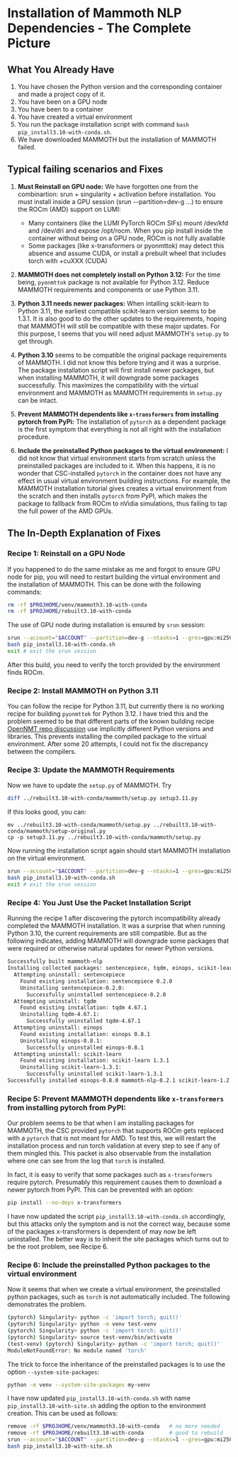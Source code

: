 # Installation of Mammoth NLP Dependencies - The Complete Picture

## What You Already Have
1. You have chosen the Python version and the corresponding container and made a project copy of it.
2. You have been on a GPU node
3. You have been to a container
4. You have created a virtual environment
5. You run the package installation script with command `bash pip_install3.10-with-conda.sh`.
6. We have downloaded MAMMOTH but the installation of MAMMOTH failed.

## Typical failing scenarios and Fixes

   1. **Must Reinstall on GPU node:** We have forgotten one from the combinartion: srun + singularity + activation before installation.  You must install inside a GPU session (srun --partition=dev-g ...) to ensure the ROCm (AMD) support on LUMI:
      - Many containers (like the LUMI PyTorch ROCm SIFs) mount /dev/kfd and /dev/dri and expose /opt/rocm.  When you pip install inside the container without being on a GPU node, ROCm is not fully available
      - Some packages (like x-transformers or pyonmttok) may detect this absence and assume CUDA, or install a prebuilt wheel that includes torch with +cuXXX (CUDA)

   2. **MAMMOTH does not completely install on Python 3.12:**  For the time being, `pyonmttok` package is not available for Python 3.12.  Reduce MAMMOTH requirements and components or use Python 3.11.

   3. **Python 3.11 needs newer packages:** When intalling sckit-learn to Python 3.11, the earliest compatible scikit-learn version seems to be 1.3.1.  It is also good to do the other updates to the requirements, hoping that MAMMOTH will still be compatible with these major updates.  For this purpose, I seems that you will need adjust MAMMOTH's `setup.py` to get through.
   
   4. **Python 3.10** seems to be compatible the original package requirements of MAMMOTH. I did not know this before trying and it was a surprise.  The package installation script will first install newer packages, but when installing MAMMOTH, it will downgrade some packages successfully.  This maximizes the compatibility with the virtual environment and MAMMOTH as MAMMOTH requirements in `setup.py` can be intact.
   
   5. **Prevent MAMMOTH dependents like `x-transformers` from installing pytorch from PyPi:**  The installation of `pytorch` as a dependent package is the first symptom that everything is not all right with the installation  procedure.
   
   6. **Include the preinstalled Python packages to the virtual environment:** I did not know that virtual environment starts from scratch unless the preinstalled packages are included to it.  When this happens, it is no wonder that CSC-installed `pytorch` in the container does not have any effect in usual virtual environment building instructions.  For example, the MAMMOTH installation tutorial gives creates a virtual environment from the scratch and then installs `pytorch` from PyPI, which makes the package to fallback from ROCm to nVidia simulations, thus failing to tap the full power of the AMD GPUs.

## The In-Depth Explanation of Fixes

### Recipe 1: Reinstall on a GPU Node
If you happened to do the same mistake as me and forgot to ensure GPU node for pip, you will need to restart building the virtual environment and the installation of MAMMOTH.  This can be done with the following commands:
```bash
rm -rf $PROJHOME/venv/mammoth3.10-with-conda  
rm -rf $PROJHOME/rebuilt3.10-with-conda
```
The use of GPU node during installation is ensured by `srun` session:
```bash
srun --account="$ACCOUNT" --partition=dev-g --ntasks=1 --gres=gpu:mi250:1 --time=2:00:00 --mem=25G --pty bash
bash pip_install3.10-with-conda.sh
exit # exit the srun session
```
After this build, you need to verify the torch provided by the environment finds ROCm.

### Recipe 2: Install MAMMOTH on Python 3.11
You can follow the recipe for Python 3.11, but currently there is no working recipe for building `pyonmttok` for Python 3.12.  I have tried this and the problem seemed to be that different parts of the known building recipe [OpenNMT repo discussion](https://github.com/OpenNMT/Tokenizer/issues/329) use implicitly different Python versions and libraries.   This prevents installing the compiled package to the virtual environment.  After some 20 attempts, I could not fix the discrepancy between the compilers.

### Recipe 3: Update the MAMMOTH Requirements
Now we have to update the `setup.py` of MAMMOTH.  Try
```bash
diff ../rebuilt3.10-with-conda/mammoth/setup.py setup3.11.py
```
If this looks good, you can: 
```
mv ../rebuilt3.10-with-conda/mammoth/setup.py ../rebuilt3.10-with-conda/mammoth/setup-original.py
cp -p setup3.11.py ../rebuilt3.10-with-conda/mammoth/setup.py
```
Now running the installation script again should start MAMMOTH installation on the virtual environment.
```bash
srun --account="$ACCOUNT" --partition=dev-g --ntasks=1 --gres=gpu:mi250:1 --time=2:00:00 --mem=25G --pty bash
bash pip_install3.10-with-conda.sh
exit # exit the srun session
```
### Recipe 4: You Just Use the Packet Installation Script
Running the recipe 1 after discovering the pytorch incompatibility already completed the MAMMOTH installation.
It was a surprise that when running Python 3.10, the current requirements are still compatible.  But as the following indicates, adding MAMMOTH will downgrade some packages that were required or otherwise natural updates for newer Python versions.
```bash
Successfully built mammoth-nlp
Installing collected packages: sentencepiece, tqdm, einops, scikit-learn, mammoth-nlp
  Attempting uninstall: sentencepiece
    Found existing installation: sentencepiece 0.2.0
    Uninstalling sentencepiece-0.2.0:
      Successfully uninstalled sentencepiece-0.2.0
  Attempting uninstall: tqdm
    Found existing installation: tqdm 4.67.1
    Uninstalling tqdm-4.67.1:
      Successfully uninstalled tqdm-4.67.1
  Attempting uninstall: einops
    Found existing installation: einops 0.8.1
    Uninstalling einops-0.8.1:
      Successfully uninstalled einops-0.8.1
  Attempting uninstall: scikit-learn
    Found existing installation: scikit-learn 1.3.1
    Uninstalling scikit-learn-1.3.1:
      Successfully uninstalled scikit-learn-1.3.1
Successfully installed einops-0.8.0 mammoth-nlp-0.2.1 scikit-learn-1.2.0 sentencepiece-0.1.97 tqdm-4.66.2
```
### Recipe 5: Prevent MAMMOTH dependents like `x-transformers` from installing pytorch from PyPI:
Our problem seems to be that when I am installing packages for MAMMOTH, the CSC provided `pytorch` that supports ROCm gets replaced with a `pytorch` that is not meant for AMD.  To test this, we will restart the installation process and run torch validation at every step to see if any of them mingled this.  This packet is also observable from the installation where one can see from the log that `torch` is installed. 

In fact, it is easy to verify that some packages such as `x-transformers` require pytorch.  Presumably this requirement causes them to download a newer pytorch from PyPI.  This can be prevented with an option:
```bash
pip install --no-deps x-transformers
```
I have now updated the script `pip_install3.10-with-conda.sh` accordingly, but this attacks only the symptom and is not the correct way, because some of the packages x-transformers is dependent of may now be left uninstalled.  The better way is to inherit the site packages which turns out to be the root problem, see Recipe 6.

### Recipe 6: Include the preinstalled Python packages to the virtual environment
Now it seems that when we create a virtual environment, the preinstalled python packages, such as `torch` is not automatically included.  The following demonstrates the problem.
```bash
(pytorch) Singularity> python -c 'import torch; quit()'
(pytorch) Singularity> python -m venv test-venv
(pytorch) Singularity> python -c 'import torch; quit()'
(pytorch) Singularity> source test-venv/bin/activate
(test-venv) (pytorch) Singularity> python -c 'import torch; quit()'
ModuleNotFoundError: No module named 'torch'
```
The trick to force the inheritance of the preinstalled packages is to use the option `--system-site-packages`:
```bash
python -m venv --system-site-packages my-venv
```
I have now updated `pip_install3.10-with-conda.sh` with name `pip_install3.10-with-site.sh` adding the option to the environment creation. This can be used as follows:
```bash
remove -rf $PROJHOME/venv/mammoth3.10-with-conda   # no more needed
remove -rf $PROJHOME/rebuilt3.10-with-conda        # good to rebuild
srun --account="$ACCOUNT" --partition=dev-g --ntasks=1 --gres=gpu:mi250:1 --time=2:00:00 --mem=25G --pty bash
bash pip_install3.10-with-site.sh
```
